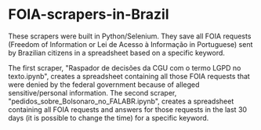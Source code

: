 # FOIA-scrapers-in-Brazil
These scrapers were built in Python/Selenium. They save all FOIA requests (Freedom of Information or Lei de Acesso à Informação in Portuguese) sent by Brazilian citizens in a spreadsheet based on a specific keyword.

The first scraper, "Raspador de decisões da CGU com o termo LGPD no texto.ipynb", creates a spreadsheet containing all those FOIA requests that were denied by the federal government because of alleged sensitive/personal information.
The second scraper, "pedidos_sobre_Bolsonaro_no_FALABR.ipynb", creates a spreadsheet containing all FOIA requests and answers for those requests in the last 30 days (it is possible to change the time) for a specific keyword.
